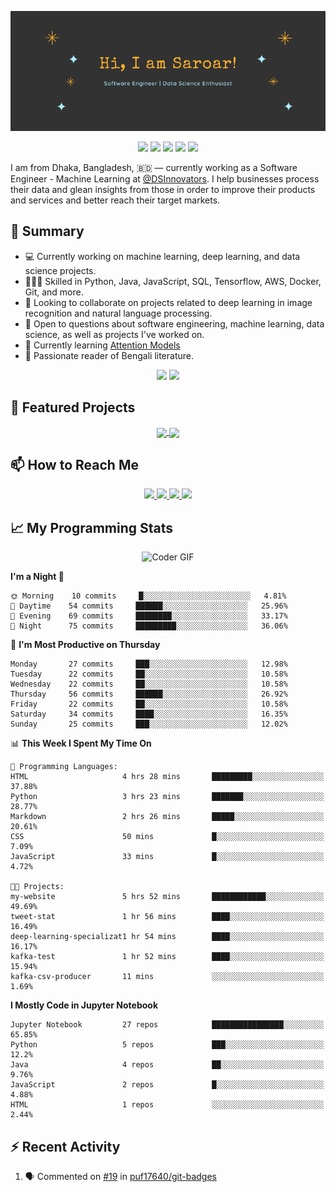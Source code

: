 <p align="center">
 <img src="https://raw.githubusercontent.com/golamSaroar/golamsaroar/master/cover.png" alt="Sk Golam Saroar">
</p>

<p align="center">
 <!-- <a href="https://github.com/golamSaroar/golamsaroar"><img src="https://badges.pufler.dev/visits/golamsaroar/golamsaroar"></a> -->
 <!-- <img src="https://badges.pufler.dev/years/golamsaroar"> -->
 <a href="https://github.com/golamSaroar?tab=repositories"><img src="https://badges.pufler.dev/repos/golamsaroar"></a>
 <a href="https://gist.github.com/golamSaroar"><img src="https://badges.pufler.dev/gists/golamsaroar"></a>
 <img src="https://badges.pufler.dev/commits/monthly/golamsaroar">
 <a href="https://github.com/golamSaroar/golamsaroar"><img src="https://badges.pufler.dev/updated/golamsaroar/golamsaroar"></a>
 <a href="https://github.com/golamsaroar/?tab=followers"><img src="https://img.shields.io/github/followers/golamsaroar?label=Followers&color=success"></a>
</p>

I am from Dhaka, Bangladesh, 🇧🇩 — currently working as a Software Engineer - Machine Learning at <a href="https://github.com/DSInnovators">@DSInnovators</a>. I help businesses process their data and glean insights from those in order to improve their products and services and better reach their target markets.

## 🌯 Summary

- 💻 Currently working on machine learning, deep learning, and data science projects.
- 👨🏼‍💻 Skilled in Python, Java, JavaScript, SQL, Tensorflow, AWS, Docker, Git, and more.
- 👀 Looking to collaborate on projects related to deep learning in image recognition and natural language processing.
- 💬 Open to questions about software engineering, machine learning, data science, as well as projects I've worked on.
- 🌱 Currently learning [Attention Models](https://www.coursera.org/learn/attention-models-in-nlp)
- 📖 Passionate reader of Bengali literature.

<p align = "center">
  <img src="https://github-readme-stats.vercel.app/api?username=golamsaroar&count_private=true&show_icons=true&theme=graywhite&line_height=27&hide_border=true">
  <img src="https://github-readme-stats.vercel.app/api/top-langs/?username=golamsaroar&hide=jupyter%20notebook,html&theme=graywhite&hide_border=true">
</p>

## 🔖 Featured Projects

<p align="center">
  <a href="https://github.com/golamSaroar/facial-expression-detection">
   <img align="center" src="https://github-readme-stats.vercel.app/api/pin/?username=golamsaroar&repo=facial-expression-detection&theme=graywhite" />
  </a>
  <a href="https://github.com/golamSaroar/python-interactive-dashboard">
   <img align="center" src="https://github-readme-stats.vercel.app/api/pin/?username=golamsaroar&repo=python-interactive-dashboard&theme=graywhite" />
  </a>
</p>

## 📫 How to Reach Me

<p align="center">
 <a href="http://golamsaroar.com/">
  <img src="https://img.shields.io/badge/golamsaroar.com-%23206A5D.svg?&style=for-the-badge&logo=jquery&logoColor=white" />
 </a>
 <a href="https://www.linkedin.com/in/iamsaroar/">
  <img src="https://img.shields.io/badge/connect-%230077B5.svg?&style=for-the-badge&logo=linkedin&logoColor=white" />
 </a>
 <a href="https://join.skype.com/invite/kMn3ZnbRcdFS">
  <img src="https://img.shields.io/badge/chat-%2300AFF0.svg?&style=for-the-badge&logo=skype&logoColor=white" />
 </a>
 <a href="mailto:emailsaroar@gmail.com">
  <img src="https://img.shields.io/badge/email-%23C14438.svg?&style=for-the-badge&logo=Gmail&logoColor=white" />
 </a>
</p>

## 📈 My Programming Stats

<p align="center">
 <img src="https://media.giphy.com/media/SWoSkN6DxTszqIKEqv/giphy.gif" alt="Coder GIF" width="500" height="400">
</p>

<!--START_SECTION:waka-->
**I'm a Night 🦉** 

```text
🌞 Morning    10 commits     █░░░░░░░░░░░░░░░░░░░░░░░░   4.81% 
🌆 Daytime    54 commits     ██████░░░░░░░░░░░░░░░░░░░   25.96% 
🌃 Evening    69 commits     ████████░░░░░░░░░░░░░░░░░   33.17% 
🌙 Night      75 commits     █████████░░░░░░░░░░░░░░░░   36.06%

```
📅 **I'm Most Productive on Thursday** 

```text
Monday       27 commits     ███░░░░░░░░░░░░░░░░░░░░░░   12.98% 
Tuesday      22 commits     ██░░░░░░░░░░░░░░░░░░░░░░░   10.58% 
Wednesday    22 commits     ██░░░░░░░░░░░░░░░░░░░░░░░   10.58% 
Thursday     56 commits     ██████░░░░░░░░░░░░░░░░░░░   26.92% 
Friday       22 commits     ██░░░░░░░░░░░░░░░░░░░░░░░   10.58% 
Saturday     34 commits     ████░░░░░░░░░░░░░░░░░░░░░   16.35% 
Sunday       25 commits     ███░░░░░░░░░░░░░░░░░░░░░░   12.02%

```


📊 **This Week I Spent My Time On** 

```text
💬 Programming Languages: 
HTML                     4 hrs 28 mins       █████████░░░░░░░░░░░░░░░░   37.88% 
Python                   3 hrs 23 mins       ███████░░░░░░░░░░░░░░░░░░   28.77% 
Markdown                 2 hrs 26 mins       █████░░░░░░░░░░░░░░░░░░░░   20.61% 
CSS                      50 mins             █░░░░░░░░░░░░░░░░░░░░░░░░   7.09% 
JavaScript               33 mins             █░░░░░░░░░░░░░░░░░░░░░░░░   4.72%

🐱‍💻 Projects: 
my-website               5 hrs 52 mins       ████████████░░░░░░░░░░░░░   49.69% 
tweet-stat               1 hr 56 mins        ████░░░░░░░░░░░░░░░░░░░░░   16.49% 
deep-learning-specializat1 hr 54 mins        ████░░░░░░░░░░░░░░░░░░░░░   16.17% 
kafka-test               1 hr 52 mins        ████░░░░░░░░░░░░░░░░░░░░░   15.94% 
kafka-csv-producer       11 mins             ░░░░░░░░░░░░░░░░░░░░░░░░░   1.69%

```

**I Mostly Code in Jupyter Notebook** 

```text
Jupyter Notebook         27 repos            ████████████████░░░░░░░░░   65.85% 
Python                   5 repos             ███░░░░░░░░░░░░░░░░░░░░░░   12.2% 
Java                     4 repos             ██░░░░░░░░░░░░░░░░░░░░░░░   9.76% 
JavaScript               2 repos             █░░░░░░░░░░░░░░░░░░░░░░░░   4.88% 
HTML                     1 repos             ░░░░░░░░░░░░░░░░░░░░░░░░░   2.44%

```



<!--END_SECTION:waka-->

## :zap: Recent Activity

<!--START_SECTION:activity-->
1. 🗣 Commented on [#19](https://github.com/puf17640/git-badges/issues/19) in [puf17640/git-badges](https://github.com/puf17640/git-badges)
<!--END_SECTION:activity-->
